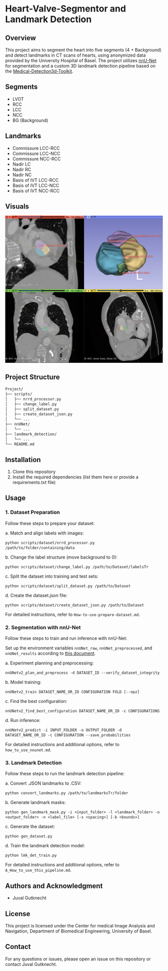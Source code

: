 # Heart-Valve-Segmentor and Landmark Detection

## Overview
This project aims to segment the heart into five segments (4 + Background) and detect landmarks in CT scans of hearts, using anonymized data provided by the University Hospital of Basel. The project utilizes [nnU-Net](https://github.com/MIC-DKFZ/nnUNet) for segmentation and a custom 3D landmark detection pipeline based on the [Medical-Detection3d-Toolkit](https://github.com/qinliuliuqin/Medical-Detection3d-Toolkit/tree/master).

## Segments
- LVOT
- RCC
- LCC
- NCC
- BG (Background)

## Landmarks
- Commissure LCC-RCC
- Commissure LCC-NCC
- Commissure NCC-RCC
- Nadir LC
- Nadir RC
- Nadir NC
- Basis of IVT LCC-RCC
- Basis of IVT LCC-NCC
- Basis of IVT NCC-RCC

## Visuals
![alt text](BS-043.png)

## Project Structure
```
Project/
├── scripts/
│   ├── nrrd_processor.py
│   ├── change_label.py
│   ├── split_dataset.py
│   ├── create_dataset_json.py
│   └── ...
├── nnUNet/
│   └── ...
├── landmark_detection/
│   └── ...
└── README.md
```

## Installation
1. Clone this repository
2. Install the required dependencies (list them here or provide a requirements.txt file)

## Usage

### 1. Dataset Preparation
Follow these steps to prepare your dataset:

a. Match and align labels with images:
```
python scripts/dataset/nrrd_processor.py /path/to/folder/containing/data
```

b. Change the label structure (move background to 0):
```
python scripts/dataset/change_label.py /path/to/Dataset/labelsTr
```

c. Split the dataset into training and test sets:
```
python scripts/dataset/split_dataset.py /path/to/Dataset
```

d. Create the dataset.json file:
```
python scripts/dataset/create_dataset_json.py /path/to/Dataset
```

For detailed instructions, refer to `How-to-use-prepare-dataset.md`.

### 2. Segmentation with nnU-Net
Follow these steps to train and run inference with nnU-Net:

Set up the environment variables `nnUNet_raw`, `nnUNet_preprocessed`, and `nnUNet_results` according to [this document](https://github.com/MIC-DKFZ/nnUNet/blob/master/documentation/set_environment_variables.md). 

a. Experiment planning and preprocessing:
```
nnUNetv2_plan_and_preprocess -d DATASET_ID --verify_dataset_integrity
```

b. Model training:
```
nnUNetv2_train DATASET_NAME_OR_ID CONFIGURATION FOLD [--npz]
```

c. Find the best configuration:
```
nnUNetv2_find_best_configuration DATASET_NAME_OR_ID -c CONFIGURATIONS
```

d. Run inference:
```
nnUNetv2_predict -i INPUT_FOLDER -o OUTPUT_FOLDER -d DATASET_NAME_OR_ID -c CONFIGURATION --save_probabilities
```

For detailed instructions and additional options, refer to `how_to_use_nnunet.md`.

### 3. Landmark Detection
Follow these steps to run the landmark detection pipeline:

a. Convert .JSON landmarks to .CSV:
```
python convert_landmarks.py /path/to/landmarksTr/folder
```

b. Generate landmark masks:
```
python gen_landmark_mask.py -i <input_folder> -l <landmark_folder> -o <output_folder> -n <label_file> [-s <spacing>] [-b <bounds>]
```

c. Generate the dataset:
```
python gen_dataset.py
```

d. Train the landmark detection model:
```
python lmk_det_train.py
```

For detailed instructions and additional options, refer to `A_How_to_use_this_pipeline.md`.

## Authors and Acknowledgment
- Juval Gutknecht

## License
This project is licensed under the Center for medical Image Analysis and Navigation, Department of Biomedical Engineering, University of Basel.

## Contact
For any questions or issues, please open an issue on this repository or contact Juval Gutknecht.
